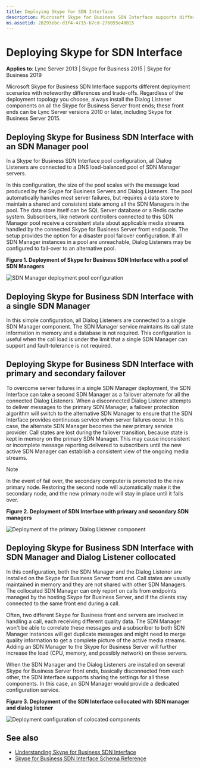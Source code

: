 ```yaml
---
title: Deploying Skype for SDN Interface
description: Microsoft Skype for Business SDN Interface supports different deployment scenarios.
ms.assetid: 28293ebc-d1f4-4715-b7cd-276055e48015
---
```



# Deploying Skype for SDN Interface


  
    
    

 **Applies to**: Lync Server 2013 | Skype for Business 2015 | Skype for Business 2019

Microsoft Skype for Business SDN Interface supports different deployment scenarios with noteworthy differences and trade-offs. Regardless of the deployment topology you choose, always install the Dialog Listener components on all the Skype for Business Server front ends; these front ends can be Lync Server versions 2010 or later, including Skype for Business Server 2015. 
  
    
    


## Deploying Skype for Business SDN Interface with an SDN Manager pool

In a Skype for Business SDN Interface pool configuration, all Dialog Listeners are connected to a DNS load-balanced pool of SDN Manager servers. 
  
    
    
In this configuration, the size of the pool scales with the message load produced by the Skype for Business Servers and Dialog Listeners. The pool automatically handles most server failures, but requires a data store to maintain a shared and consistent state among all the SDN Managers in the pool. The data store itself can be SQL Server database or a Redis cache system. Subscribers, like network controllers connected to this SDN Manager pool receive a consistent state about applicable media streams handled by the connected Skype for Business Server front end pools. The setup provides the option for a disaster pool failover configuration. If all SDN Manager instances in a pool are unreachable, Dialog Listeners may be configured to fail-over to an alternative pool. 
  
    
    

**Figure 1. Deployment of Skype for Business SDN Interface with a pool of SDN Managers**

  
    
    

  
    
    
![SDN Manager deployment pool configuration](../images/00e512cf-9ccb-47e3-a0ef-857789f15676.png)
  
    
    

  
    
    

  
    
    

## Deploying Skype for Business SDN Interface with a single SDN Manager
<a name="bk_addresources"> </a>

In this simple configuration, all Dialog Listeners are connected to a single SDN Manager component. The SDN Manager service maintains its call state information in memory and a database is not required. This configuration is useful when the call load is under the limit that a single SDN Manager can support and fault-tolerance is not required. 
  
    
    

## Deploying Skype for Business SDN Interface with primary and secondary failover
<a name="bk_addresources"> </a>

To overcome server failures in a single SDN Manager deployment, the SDN Interface can take a second SDN Manager as a failover alternate for all the connected Dialog Listeners. When a disconnected Dialog Listener attempts to deliver messages to the primary SDN Manager, a failover protection algorithm will switch to the alternative SDN Manager to ensure that the SDN Interface provides continuous service when server failures occur. In this case, the alternate SDN Manager becomes the new primary service provider. Call states are lost during the failover transition, because state is kept in memory on the primary SDN Manager. This may cause inconsistent or incomplete message reporting delivered to subscribers until the new active SDN Manager can establish a consistent view of the ongoing media streams. 
  
    
    

> [!NOTE]
> In the event of fail over, the secondary computer is promoted to the new primary node. Restoring the second node will automatically make it the secondary node, and the new primary node will stay in place until it fails over. 
  
    
    


**Figure 2. Deployment of SDN Interface with primary and secondary SDN managers**

  
    
    

  
    
    
![Deployment of the primary Dialog Listener component](../images/5f75214b-82c7-4fb5-91e2-7a0cc55cd99e.png)
  
    
    

  
    
    

  
    
    

## Deploying Skype for Business SDN Interface with SDN Manager and Dialog Listener collocated
<a name="bk_addresources"> </a>

In this configuration, both the SDN Manager and the Dialog Listener are installed on the Skype for Business Server front end. Call states are usually maintained in memory and they are not shared with other SDN Managers. The collocated SDN Manager can only report on calls from endpoints managed by the hosting Skype for Business Server, and if the clients stay connected to the same front end during a call. 
  
    
    
Often, two different Skype for Business front end servers are involved in handling a call, each receiving different quality data. The SDN Manager won't be able to correlate these messages and a subscriber to both SDN Manager instances will get duplicate messages and might need to merge quality information to get a complete picture of the active media streams. Adding an SDN Manager to the Skype for Business Server will further increase the load (CPU, memory, and possibly network) on these servers. 
  
    
    
When the SDN Manager and the Dialog Listeners are installed on several Skype for Business Server front ends, basically disconnected from each other, the SDN Interface supports sharing the settings for all these components. In this case, an SDN Manager would provide a dedicated configuration service. 
  
    
    

**Figure 3. Deployment of the SDN Interface collocated with SDN manager and dialog listener**

  
    
    

  
    
    
![Deployment configuration of colocated components](../images/07b7eb5a-2a4b-4a4c-9460-67c8a6098e7b.png)
  
    
    

  
    
    

  
    
    

## See also
<a name="bk_addresources"> </a>

-  [Understanding Skype for Business SDN Interface](understanding-sdn-interface.md) 
-  [Skype for Business SDN Interface Schema Reference](skype-for-business-sdn-interface-schema-reference.md)
    
  

